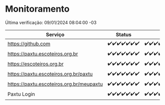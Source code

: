 # Monitoramento

Última verificação: 09/01/2024 08:04:00 -03

|Serviço|Status|Últimas 24h|
|---|---|---|
|https://github.com|<span title="2024-01-02: OK=24">✔️</span><span title="2024-01-03: OK=24">✔️</span><span title="2024-01-04: OK=24">✔️</span><span title="2024-01-05: OK=24">✔️</span><span title="2024-01-06: OK=24">✔️</span><span title="2024-01-07: OK=24">✔️</span><span title="2024-01-08: OK=11">✔️</span>|<span title="08/01/2024 08:04:00 -03 : 200">✔️</span><span title="08/01/2024 09:11:00 -03 : 200">✔️</span><span title="08/01/2024 10:09:00 -03 : 200">✔️</span><span title="08/01/2024 11:06:00 -03 : 200">✔️</span><span title="08/01/2024 12:06:00 -03 : 200">✔️</span><span title="08/01/2024 13:08:00 -03 : 200">✔️</span><span title="08/01/2024 14:05:00 -03 : 200">✔️</span><span title="08/01/2024 15:08:00 -03 : 200">✔️</span><span title="08/01/2024 16:03:00 -03 : 200">✔️</span><span title="08/01/2024 17:06:00 -03 : 200">✔️</span><span title="08/01/2024 18:03:00 -03 : 200">✔️</span><span title="08/01/2024 19:05:00 -03 : 200">✔️</span><span title="08/01/2024 20:06:00 -03 : 200">✔️</span><span title="08/01/2024 21:32:00 -03 : 200">✔️</span><span title="08/01/2024 22:49:00 -03 : 200">✔️</span><span title="08/01/2024 23:22:00 -03 : 200">✔️</span><span title="09/01/2024 00:07:00 -03 : 200">✔️</span><span title="09/01/2024 01:08:00 -03 : 200">✔️</span><span title="09/01/2024 02:06:00 -03 : 200">✔️</span><span title="09/01/2024 03:09:00 -03 : 200">✔️</span><span title="09/01/2024 04:07:00 -03 : 200">✔️</span><span title="09/01/2024 05:08:00 -03 : 200">✔️</span><span title="09/01/2024 06:06:00 -03 : 200">✔️</span><span title="09/01/2024 07:07:00 -03 : 200">✔️</span><span title="09/01/2024 08:04:00 -03 : 200">✔️</span>|
|https://paxtu.escoteiros.org.br|<span title="2024-01-02: OK=24">✔️</span><span title="2024-01-03: OK=24">✔️</span><span title="2024-01-04: OK=24">✔️</span><span title="2024-01-05: OK=24">✔️</span><span title="2024-01-06: OK=24">✔️</span><span title="2024-01-07: OK=24">✔️</span><span title="2024-01-08: OK=11">✔️</span>|<span title="08/01/2024 08:04:00 -03 : 200">✔️</span><span title="08/01/2024 09:11:00 -03 : 200">✔️</span><span title="08/01/2024 10:09:00 -03 : 200">✔️</span><span title="08/01/2024 11:06:00 -03 : 200">✔️</span><span title="08/01/2024 12:06:00 -03 : 200">✔️</span><span title="08/01/2024 13:08:00 -03 : 200">✔️</span><span title="08/01/2024 14:05:00 -03 : 200">✔️</span><span title="08/01/2024 15:08:00 -03 : 200">✔️</span><span title="08/01/2024 16:03:00 -03 : 200">✔️</span><span title="08/01/2024 17:06:00 -03 : 200">✔️</span><span title="08/01/2024 18:03:00 -03 : 200">✔️</span><span title="08/01/2024 19:05:00 -03 : 200">✔️</span><span title="08/01/2024 20:06:00 -03 : 200">✔️</span><span title="08/01/2024 21:32:00 -03 : 200">✔️</span><span title="08/01/2024 22:49:00 -03 : 200">✔️</span><span title="08/01/2024 23:22:00 -03 : 200">✔️</span><span title="09/01/2024 00:07:00 -03 : 200">✔️</span><span title="09/01/2024 01:08:00 -03 : 200">✔️</span><span title="09/01/2024 02:06:00 -03 : 200">✔️</span><span title="09/01/2024 03:09:00 -03 : 200">✔️</span><span title="09/01/2024 04:07:00 -03 : 200">✔️</span><span title="09/01/2024 05:08:00 -03 : 200">✔️</span><span title="09/01/2024 06:06:00 -03 : 200">✔️</span><span title="09/01/2024 07:07:00 -03 : 200">✔️</span><span title="09/01/2024 08:04:00 -03 : 200">✔️</span>|
|https://escoteiros.org.br|<span title="2024-01-02: OK=24">✔️</span><span title="2024-01-03: OK=24">✔️</span><span title="2024-01-04: OK=24">✔️</span><span title="2024-01-05: OK=24">✔️</span><span title="2024-01-06: OK=24">✔️</span><span title="2024-01-07: OK=24">✔️</span><span title="2024-01-08: OK=11">✔️</span>|<span title="08/01/2024 08:04:00 -03 : 200">✔️</span><span title="08/01/2024 09:11:00 -03 : 200">✔️</span><span title="08/01/2024 10:09:00 -03 : 200">✔️</span><span title="08/01/2024 11:06:00 -03 : 200">✔️</span><span title="08/01/2024 12:06:00 -03 : 200">✔️</span><span title="08/01/2024 13:08:00 -03 : 200">✔️</span><span title="08/01/2024 14:05:00 -03 : 200">✔️</span><span title="08/01/2024 15:08:00 -03 : 200">✔️</span><span title="08/01/2024 16:03:00 -03 : 200">✔️</span><span title="08/01/2024 17:06:00 -03 : 200">✔️</span><span title="08/01/2024 18:03:00 -03 : 200">✔️</span><span title="08/01/2024 19:05:00 -03 : 200">✔️</span><span title="08/01/2024 20:06:00 -03 : 200">✔️</span><span title="08/01/2024 21:32:00 -03 : 200">✔️</span><span title="08/01/2024 22:49:00 -03 : 200">✔️</span><span title="08/01/2024 23:22:00 -03 : 200">✔️</span><span title="09/01/2024 00:07:00 -03 : 200">✔️</span><span title="09/01/2024 01:08:00 -03 : 200">✔️</span><span title="09/01/2024 02:06:00 -03 : 200">✔️</span><span title="09/01/2024 03:09:00 -03 : 200">✔️</span><span title="09/01/2024 04:07:00 -03 : 200">✔️</span><span title="09/01/2024 05:08:00 -03 : 200">✔️</span><span title="09/01/2024 06:06:00 -03 : 200">✔️</span><span title="09/01/2024 07:07:00 -03 : 200">✔️</span><span title="09/01/2024 08:04:00 -03 : 200">✔️</span>|
|https://paxtu.escoteiros.org.br/paxtu|<span title="2024-01-02: OK=24">✔️</span><span title="2024-01-03: OK=24">✔️</span><span title="2024-01-04: OK=24">✔️</span><span title="2024-01-05: OK=24">✔️</span><span title="2024-01-06: OK=24">✔️</span><span title="2024-01-07: OK=24">✔️</span><span title="2024-01-08: OK=11">✔️</span>|<span title="08/01/2024 08:04:00 -03 : 200">✔️</span><span title="08/01/2024 09:11:00 -03 : 200">✔️</span><span title="08/01/2024 10:09:00 -03 : 200">✔️</span><span title="08/01/2024 11:06:00 -03 : 200">✔️</span><span title="08/01/2024 12:06:00 -03 : 200">✔️</span><span title="08/01/2024 13:08:00 -03 : 200">✔️</span><span title="08/01/2024 14:05:00 -03 : 200">✔️</span><span title="08/01/2024 15:08:00 -03 : 200">✔️</span><span title="08/01/2024 16:03:00 -03 : 200">✔️</span><span title="08/01/2024 17:06:00 -03 : 200">✔️</span><span title="08/01/2024 18:03:00 -03 : 200">✔️</span><span title="08/01/2024 19:05:00 -03 : 200">✔️</span><span title="08/01/2024 20:06:00 -03 : 200">✔️</span><span title="08/01/2024 21:32:00 -03 : 200">✔️</span><span title="08/01/2024 22:49:00 -03 : 200">✔️</span><span title="08/01/2024 23:22:00 -03 : 200">✔️</span><span title="09/01/2024 00:07:00 -03 : 200">✔️</span><span title="09/01/2024 01:08:00 -03 : 200">✔️</span><span title="09/01/2024 02:06:00 -03 : 200">✔️</span><span title="09/01/2024 03:09:00 -03 : 200">✔️</span><span title="09/01/2024 04:07:00 -03 : 200">✔️</span><span title="09/01/2024 05:08:00 -03 : 200">✔️</span><span title="09/01/2024 06:06:00 -03 : 200">✔️</span><span title="09/01/2024 07:07:00 -03 : 200">✔️</span><span title="09/01/2024 08:04:00 -03 : 200">✔️</span>|
|https://paxtu.escoteiros.org.br/meupaxtu|<span title="2024-01-02: OK=24">✔️</span><span title="2024-01-03: OK=24">✔️</span><span title="2024-01-04: OK=24">✔️</span><span title="2024-01-05: OK=24">✔️</span><span title="2024-01-06: OK=24">✔️</span><span title="2024-01-07: OK=24">✔️</span><span title="2024-01-08: OK=11">✔️</span>|<span title="08/01/2024 08:04:00 -03 : 200">✔️</span><span title="08/01/2024 09:11:00 -03 : 200">✔️</span><span title="08/01/2024 10:09:00 -03 : 200">✔️</span><span title="08/01/2024 11:06:00 -03 : 200">✔️</span><span title="08/01/2024 12:06:00 -03 : 200">✔️</span><span title="08/01/2024 13:08:00 -03 : 200">✔️</span><span title="08/01/2024 14:05:00 -03 : 200">✔️</span><span title="08/01/2024 15:08:00 -03 : 200">✔️</span><span title="08/01/2024 16:03:00 -03 : 200">✔️</span><span title="08/01/2024 17:06:00 -03 : 200">✔️</span><span title="08/01/2024 18:03:00 -03 : 200">✔️</span><span title="08/01/2024 19:05:00 -03 : 200">✔️</span><span title="08/01/2024 20:06:00 -03 : 200">✔️</span><span title="08/01/2024 21:32:00 -03 : 200">✔️</span><span title="08/01/2024 22:49:00 -03 : 200">✔️</span><span title="08/01/2024 23:22:00 -03 : 200">✔️</span><span title="09/01/2024 00:07:00 -03 : 200">✔️</span><span title="09/01/2024 01:08:00 -03 : 200">✔️</span><span title="09/01/2024 02:06:00 -03 : 200">✔️</span><span title="09/01/2024 03:09:00 -03 : 200">✔️</span><span title="09/01/2024 04:07:00 -03 : 200">✔️</span><span title="09/01/2024 05:08:00 -03 : 200">✔️</span><span title="09/01/2024 06:06:00 -03 : 200">✔️</span><span title="09/01/2024 07:07:00 -03 : 200">✔️</span><span title="09/01/2024 08:04:00 -03 : 200">✔️</span>|
|Paxtu Login|<span title="2024-01-02: OK=24">✔️</span><span title="2024-01-03: OK=24">✔️</span><span title="2024-01-04: OK=24">✔️</span><span title="2024-01-05: OK=24">✔️</span><span title="2024-01-06: OK=24">✔️</span><span title="2024-01-07: OK=24">✔️</span><span title="2024-01-08: OK=11">✔️</span>|<span title="08/01/2024 08:04:00 -03 : 200">✔️</span><span title="08/01/2024 09:11:00 -03 : 200">✔️</span><span title="08/01/2024 10:09:00 -03 : 200">✔️</span><span title="08/01/2024 11:06:00 -03 : 200">✔️</span><span title="08/01/2024 12:06:00 -03 : 200">✔️</span><span title="08/01/2024 13:08:00 -03 : 200">✔️</span><span title="08/01/2024 14:05:00 -03 : 200">✔️</span><span title="08/01/2024 15:08:00 -03 : 200">✔️</span><span title="08/01/2024 16:03:00 -03 : 200">✔️</span><span title="08/01/2024 17:06:00 -03 : 200">✔️</span><span title="08/01/2024 18:03:00 -03 : 200">✔️</span><span title="08/01/2024 19:05:00 -03 : 200">✔️</span><span title="08/01/2024 20:06:00 -03 : 200">✔️</span><span title="08/01/2024 21:32:00 -03 : 200">✔️</span><span title="08/01/2024 22:49:00 -03 : 200">✔️</span><span title="08/01/2024 23:22:00 -03 : 200">✔️</span><span title="09/01/2024 00:07:00 -03 : 200">✔️</span><span title="09/01/2024 01:08:00 -03 : 200">✔️</span><span title="09/01/2024 02:06:00 -03 : 200">✔️</span><span title="09/01/2024 03:09:00 -03 : 200">✔️</span><span title="09/01/2024 04:07:00 -03 : 200">✔️</span><span title="09/01/2024 05:08:00 -03 : 200">✔️</span><span title="09/01/2024 06:06:00 -03 : 200">✔️</span><span title="09/01/2024 07:07:00 -03 : 200">✔️</span><span title="09/01/2024 08:04:00 -03 : 200">✔️</span>|
